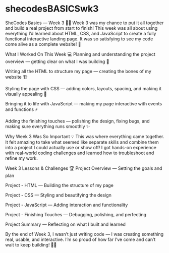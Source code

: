 # shecodesBASICSwk3

SheCodes Basics — Week 3 🎉🚀
Week 3 was my chance to put it all together and build a real project from start to finish! This week was all about using everything I’d learned about HTML, CSS, and JavaScript to create a fully functional interactive landing page. It was so satisfying to see my code come alive as a complete website! 🌟

What I Worked On This Week 💻
Planning and understanding the project overview — getting clear on what I was building 🎯

Writing all the HTML to structure my page — creating the bones of my website 🏗️

Styling the page with CSS — adding colors, layouts, spacing, and making it visually appealing 🎨

Bringing it to life with JavaScript — making my page interactive with events and functions ⚡

Adding the finishing touches — polishing the design, fixing bugs, and making sure everything runs smoothly ✨

Why Week 3 Was So Important 💡
This was where everything came together. It felt amazing to take what seemed like separate skills and combine them into a project I could actually use or show off! I got hands-on experience with real-world coding challenges and learned how to troubleshoot and refine my work.

Week 3 Lessons & Challenges 🏆
Project Overview — Setting the goals and plan

Project - HTML — Building the structure of my page

Project - CSS — Styling and beautifying the design

Project - JavaScript — Adding interaction and functionality

Project - Finishing Touches — Debugging, polishing, and perfecting

Project Summary — Reflecting on what I built and learned

By the end of Week 3, I wasn’t just writing code — I was creating something real, usable, and interactive. I’m so proud of how far I’ve come and can’t wait to keep building! 🚀🔥
